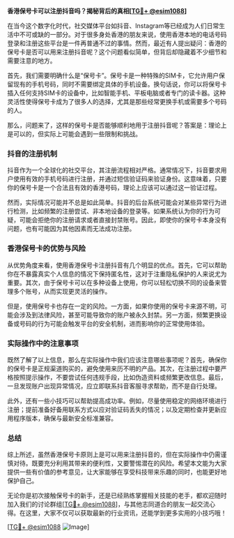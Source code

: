 **香港保号卡可以注册抖音吗？揭秘背后的真相[[TG💪+ @esim1088](https://t.me/s/esim1088)]**

在当今这个数字化时代，社交媒体平台如抖音、Instagram等已经成为人们日常生活中不可或缺的一部分。对于很多身处香港的朋友来说，使用香港本地的电话号码登录和注册这些平台是一件再普通不过的事情。然而，最近有人提出疑问：香港的保号卡是否可以用来注册抖音呢？这个问题看似简单，但背后却隐藏着不少细节和需要注意的地方。

首先，我们需要明确什么是“保号卡”。保号卡是一种特殊的SIM卡，它允许用户保留现有的手机号码，同时不需要绑定具体的手机设备。换句话说，你可以将保号卡插入任何支持SIM卡的设备中，比如智能手机、平板电脑或者专门的读卡器。这种灵活性使得保号卡成为了很多人的选择，尤其是那些经常更换手机或需要多个号码的人。

那么，问题来了，这样的保号卡是否能够顺利地用于注册抖音呢？答案是：理论上是可以的，但实际上可能会遇到一些限制和挑战。

### 抖音的注册机制

抖音作为一个全球化的社交平台，其注册流程相对严格。通常情况下，抖音要求用户使用有效的手机号码进行注册，并通过短信验证码来验证身份。这意味着，只要你的保号卡是一个合法且有效的香港号码，理论上应该可以通过这一验证过程。

然而，实际情况可能并不总是如此简单。抖音的后台系统可能会对某些异常行为进行检测，比如频繁的注册尝试、非本地设备的登录等。如果系统认为你的行为可疑，可能会拒绝你的注册请求或者直接封禁账号。因此，即使你的保号卡本身没有问题，也有可能因为其他因素而无法成功注册。

### 香港保号卡的优势与风险

从优势角度来看，使用香港保号卡注册抖音有几个明显的优点。首先，它可以帮助你在不暴露真实个人信息的情况下保持匿名性，这对于注重隐私保护的人来说尤为重要。其次，由于保号卡可以在多种设备上使用，你可以轻松切换不同的设备来管理多个账号，从而实现更灵活的操作。

但是，使用保号卡也存在一定的风险。一方面，如果你使用的保号卡来源不明，可能会涉及到法律风险，甚至可能导致你的账户被永久封禁。另一方面，频繁更换设备或号码的行为可能会触发平台的安全机制，进而影响你的正常使用体验。

### 实际操作中的注意事项

既然了解了以上信息，那么在实际操作中我们应该注意哪些事项呢？首先，确保你的保号卡是正规渠道购买的，避免使用来历不明的产品。其次，在注册过程中要严格按照提示操作，不要尝试任何违规手段，比如伪造资料或频繁更改信息。最后，一旦发现账户出现异常情况，应立即联系抖音客服寻求帮助，而不是自行处理。

此外，还有一些小技巧可以帮助提高成功率。例如，尽量使用稳定的网络环境进行注册；提前准备好备用联系方式以应对验证码丢失的情况；以及定期检查并更新应用程序版本，确保与最新安全标准兼容。

### 总结

综上所述，虽然香港保号卡原则上是可以用来注册抖音的，但在实际操作中仍需谨慎对待。既要充分利用其带来的便利性，又要警惕潜在的风险。希望本文能为大家提供一些有价值的参考意见，让大家能够在享受科技带来乐趣的同时，也能更好地保护自己。

无论你是初次接触保号卡的新手，还是已经熟练掌握相关技能的老手，都欢迎随时加入我们的讨论群组[[TG💪+ @esim1088](https://t.me/s/esim1088)]，与其他志同道合的朋友一起交流心得。在这里，大家不仅可以获取最新的行业资讯，还能学到更多实用的小技巧哦！

[[TG💪+ @esim1088](https://t.me/s/esim1088) ![Image](https://i.postimg.cc/4NQfJmqS/Snipaste-2025-05-13-00-14-12.png)]